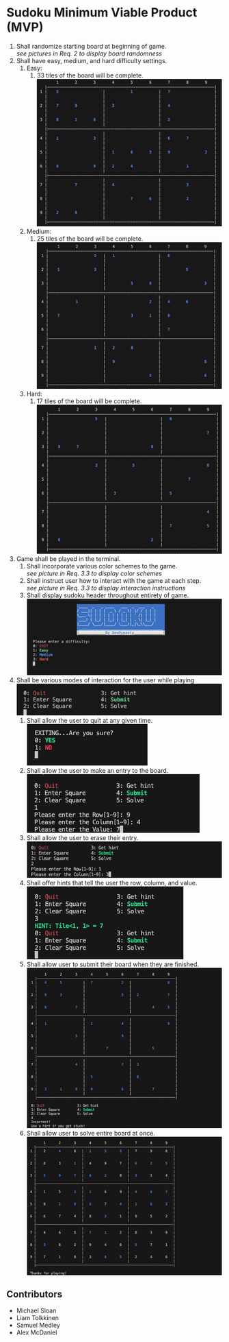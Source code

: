# Sudoku Minimum Viable Product (MVP)

1. Shall randomize starting board at beginning of game.
    <br>*see pictures in Req. 2 to display board randomness*<br>
2. Shall have easy, medium, and hard difficulty settings.
    1. Easy:
        1. 33 tiles of the board will be complete.
        ![Easy](../images/easy.png)
    2. Medium:
        1. 25 tiles of the board will be complete.
        ![Medium](../images/medium.png)
    3. Hard:
        1. 17 tiles of the board will be complete.
        ![Hard](../images/hard.png)
3. Game shall be played in the terminal.
    1. Shall incorporate various color schemes to the game.
    <br>*see picture in Req. 3.3 to display color schemes*<br>
    2. Shall instruct user how to interact with the game at each step.
    <br>*see picture in Req. 3.3 to display interaction instructions*<br>
    3. Shall display sudoku header throughout entirety of game.
    ![Terminal](../images/difficulty-selection.png)
4. Shall be various modes of interaction for the user while playing
    ![Interaction](../images/interaction.png)
    1. Shall allow the user to quit at any given time.
    ![Quit](../images/quit.png)
    2. Shall allow the user to make an entry to the board.
    ![Entry](../images/entry.png)
    3. Shall allow the user to erase their entry.
    ![Erase](../images/erase.png)
    4. Shall offer hints that tell the user the row, column, and value.
    ![Hint](../images/hint.png)
    5. Shall allow user to submit their board when they are finished.
    ![Submit](../images/submit.png)
    6. Shall allow user to solve entire board at once.
    ![Solved](../images/solved.png)

## Contributors
* Michael Sloan
* Liam Tolkkinen
* Samuel Medley
* Alex McDaniel
        